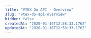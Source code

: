 ```yaml
---
title: "VTEX Do API - Overview"
slug: "vtex-do-api-overview"
hidden: false
createdAt: "2020-01-16T12:58:33.176Z"
updatedAt: "2020-01-16T12:58:33.176Z"
---
```

